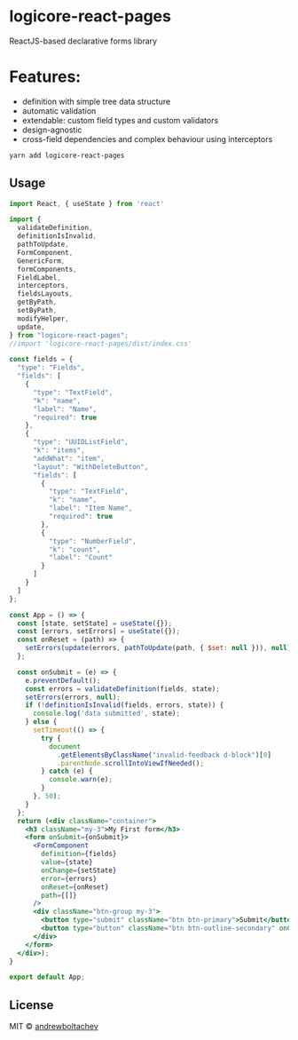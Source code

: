 # logicore-react-pages

ReactJS-based declarative forms library

# Features:

- definition with simple tree data structure
- automatic validation
- extendable: custom field types and custom validators
- design-agnostic
- cross-field dependencies and complex behaviour using interceptors

```bash
yarn add logicore-react-pages
```

## Usage

```jsx
import React, { useState } from 'react'

import {
  validateDefinition,
  definitionIsInvalid,
  pathToUpdate,
  FormComponent,
  GenericForm,
  formComponents,
  FieldLabel,
  interceptors,
  fieldsLayouts,
  getByPath,
  setByPath,
  modifyHelper,
  update,
} from "logicore-react-pages";
//import 'logicore-react-pages/dist/index.css'

const fields = {
  "type": "Fields",
  "fields": [
    {
      "type": "TextField",
      "k": "name",
      "label": "Name",
      "required": true
    },
    {
      "type": "UUIDListField",
      "k": "items",
      "addWhat": "item",
      "layout": "WithDeleteButton",
      "fields": [
        {
          "type": "TextField",
          "k": "name",
          "label": "Item Name",
          "required": true
        },
        {
          "type": "NumberField",
          "k": "count",
          "label": "Count"
        }
      ]
    }
  ]
};

const App = () => {
  const [state, setState] = useState({});
  const [errors, setErrors] = useState({});
  const onReset = (path) => {
    setErrors(update(errors, pathToUpdate(path, { $set: null })), null);
  };

  const onSubmit = (e) => {
    e.preventDefault();
    const errors = validateDefinition(fields, state);
    setErrors(errors, null);
    if (!definitionIsInvalid(fields, errors, state)) {
      console.log('data submitted', state);
    } else {
      setTimeout(() => {
        try {
          document
            .getElementsByClassName("invalid-feedback d-block")[0]
            .parentNode.scrollIntoViewIfNeeded();
        } catch (e) {
          console.warn(e);
        }
      }, 50);
    }
  };
  return (<div className="container">
    <h3 className="my-3">My First form</h3>
    <form onSubmit={onSubmit}>
      <FormComponent
        definition={fields}
        value={state}
        onChange={setState}
        error={errors}
        onReset={onReset}
        path={[]}
      />
      <div className="btn-group my-3">
        <button type="submit" className="btn btn-primary">Submit</button>
        <button type="button" className="btn btn-outline-secondary" onClick={_ => { setState(null); setErrors(null); }}>Reset</button>
      </div>
    </form>
  </div>);
}

export default App;
```

## License

MIT © [andrewboltachev](https://github.com/andrewboltachev)
